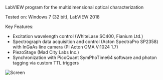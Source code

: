 LabVIEW program for the multidimensional optical characterization

Tested on: Windows 7 (32 bit), LabVIEW 2018

Key Features:
- Excitation wavelength control (WhiteLase SC400, Fianium Ltd.)
- Spectrograph data acquisition and control (Acton SpectraPro SP2358) with InGaAs line camera (PI Acton OMA V:1024 1.7)
- PiezoStage (Mad City Labs Inc.)
- Synchronization with PicoQuant SymPhoTime64 software and photon tagging via custom TTL triggers

![Screen](https://user-images.githubusercontent.com/73600288/122313367-5eb3bd80-cf16-11eb-8c43-a852380c45a4.PNG)
